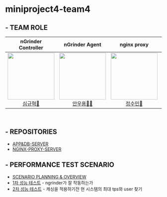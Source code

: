 # miniproject4-team4

## - TEAM ROLE

<div align="center">

| **nGrinder Controller** | **nGrinder Agent** | **nginx proxy** | **App Server & DB server** |
| :------: |  :------: | :------: | :------: |
[<img src="https://avatars.githubusercontent.com/u/80744883?v=4" height=150 width=150> <br/> 심규혁🐼](https://github.com/shimguh) | [<img src="https://avatars.githubusercontent.com/u/62015109?v=4" height=150 width=150> <br/> 안우용🧛‍♂️](https://github.com/INAUGURATE-Ryong) | [<img src="https://avatars.githubusercontent.com/u/150888333?v=4" height=150 width=150> <br/> 정수민🐹](https://github.com/jsmin6330) | [<img src="https://avatars.githubusercontent.com/u/148880521?v=4" height=150 width=150> <br/> 박민성👻](https://github.com/parc02) 

</div>

<br>

## - REPOSITORIES
- [APP&DB-SERVER](https://github.com/miniproject4-team4/SPRING-BOOT-APP-SERVER)
- [NGINX-PROXY-SERVER](https://github.com/miniproject4-team4/NGINX-PROXY-SERVER)

## - PERFORMANCE TEST SCENARIO
- [SCENARIO PLANNING & OVERVIEW](https://github.com/miniproject4-team4/NGINX-PROXY-SERVER/issues/5)
- [1차 성능 테스트](https://github.com/miniproject4-team4/NGINX-PROXY-SERVER/issues/3) - ngrinder가 잘 작동하는가
- [2차 성능 테스트](https://github.com/miniproject4-team4/NGINX-PROXY-SERVER/issues/7) - 캐싱을 적용하기전 현 시스템의 최대 tps와 user 찾기
